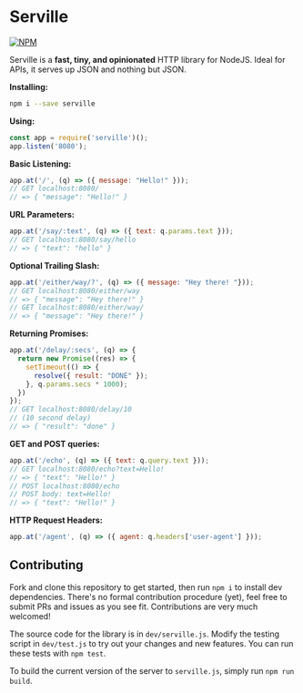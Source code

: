 # Serville

[![NPM](https://nodei.co/npm/serville.png)](https://nodei.co/npm/serville/)

Serville is a **fast, tiny, and opinionated** HTTP library for NodeJS.
Ideal for APIs, it serves up JSON and nothing but JSON.

**Installing:**

```sh
npm i --save serville
```

**Using:**

```js
const app = require('serville')();
app.listen('8080');
```

**Basic Listening:**

```js
app.at('/', (q) => ({ message: "Hello!" }));
// GET localhost:8080/
// => { "message": "Hello!" }
```

**URL Parameters:**

```js
app.at('/say/:text', (q) => ({ text: q.params.text }));
// GET localhost:8080/say/hello
// => { "text": "hello" }
```

**Optional Trailing Slash:**

```js
app.at('/either/way/?', (q) => ({ message: "Hey there! "}));
// GET localhost:8080/either/way
// => { "message": "Hey there!" }
// GET localhost:8080/either/way/
// => { "message": "Hey there!" }
```

**Returning Promises:**

```js
app.at('/delay/:secs', (q) => {
  return new Promise((res) => {
    setTimeout(() => {
      resolve({ result: "DONE" });
    }, q.params.secs * 1000);
  })
});
// GET localhost:8080/delay/10
// (10 second delay)
// => { "result": "done" }
```

**GET and POST queries:**

```js
app.at('/echo', (q) => ({ text: q.query.text }));
// GET localhost:8080/echo?text=Hello!
// => { "text": "Hello!" }
// POST localhost:8080/echo
// POST body: text=Hello!
// => { "text": "Hello!" }
```

**HTTP Request Headers:**
```js
app.at('/agent', (q) => ({ agent: q.headers['user-agent'] }));
```

## Contributing

Fork and clone this repository to get started, then run `npm i` to install dev
dependencies.
There's no formal contribution procedure (yet), feel free to submit PRs and issues as you see
fit. Contributions are very much welcomed!

The source code for the library is in `dev/serville.js`.
Modify the testing script in `dev/test.js` to try out your changes and new
features. You can run these tests with `npm test`.

To build the current version of the server to `serville.js`, simply run `npm run build`.
